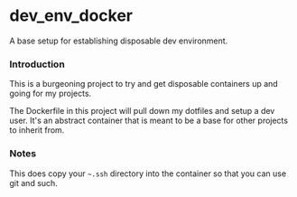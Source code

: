 # dev_env_docker
A base setup for establishing disposable dev environment.

### Introduction

This is a burgeoning project to try and get disposable containers up and going for my projects.

The Dockerfile in this project will pull down my dotfiles and setup a dev user. It's an abstract container that is meant to be a base for other projects to inherit from.

### Notes

This does copy your ```~.ssh``` directory into the container so that you can use git and such.

